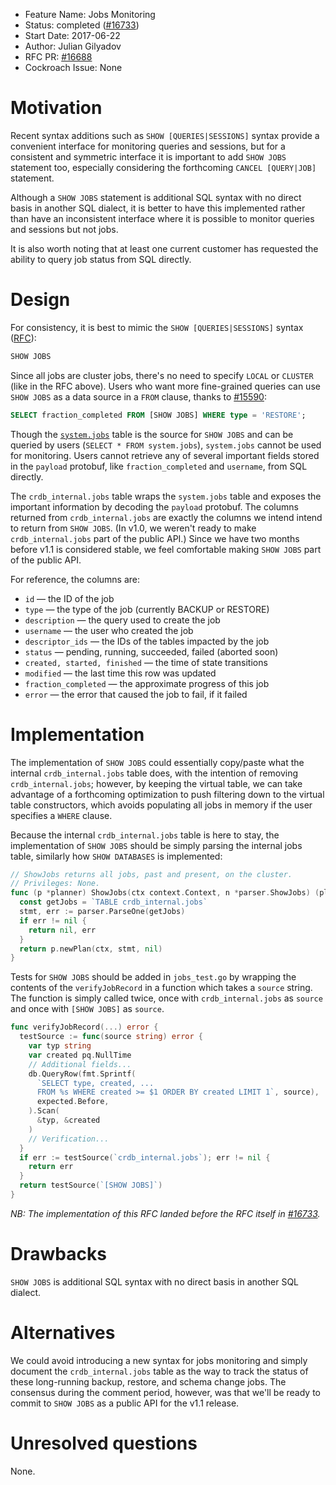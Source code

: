 - Feature Name: Jobs Monitoring
- Status: completed ([#16733](https://github.com/cockroachdb/cockroach/pull/16733))
- Start Date: 2017-06-22
- Author: Julian Gilyadov
- RFC PR: [#16688](https://github.com/cockroachdb/cockroach/pull/16688)
- Cockroach Issue: None

# Motivation

Recent syntax additions such as `SHOW [QUERIES|SESSIONS]` syntax provide a
convenient interface for monitoring queries and sessions, but for a consistent
and symmetric interface it is important to add `SHOW JOBS` statement too,
especially considering the forthcoming `CANCEL [QUERY|JOB]` statement.

Although a `SHOW JOBS` statement is additional SQL syntax with no direct basis
in another SQL dialect, it is better to have this implemented rather than have
an inconsistent interface where it is possible to monitor queries and sessions
but not jobs.

It is also worth noting that at least one current customer has requested the
ability to query job status from SQL directly.

# Design

For consistency, it is best to mimic the `SHOW [QUERIES|SESSIONS]` syntax
([RFC](20170505_monitoring_queries_and_sessions.md)):

```sql
SHOW JOBS
```

Since all jobs are cluster jobs, there's no need to specify `LOCAL` or `CLUSTER`
(like in the RFC above). Users who want more fine-grained queries can use `SHOW
JOBS` as a data source in a `FROM` clause, thanks to [#15590]:

```sql
SELECT fraction_completed FROM [SHOW JOBS] WHERE type = 'RESTORE';
```

Though the [`system.jobs`](20170215_system_jobs.md) table is the source for
`SHOW JOBS` and can be queried by users (`SELECT * FROM system.jobs`),
`system.jobs` cannot be used for monitoring. Users cannot retrieve any of
several important fields stored in the `payload` protobuf, like 
`fraction_completed` and `username`, from SQL directly.

The `crdb_internal.jobs` table wraps the `system.jobs` table and exposes the
important information by decoding the `payload` protobuf. The columns returned
from `crdb_internal.jobs` are exactly the columns we intend intend to return
from `SHOW JOBS`. (In v1.0, we weren't ready to make `crdb_internal.jobs` part
of the public API.) Since we have two months before v1.1 is considered
stable, we feel comfortable making `SHOW JOBS` part of the public API.

For reference, the columns are:

* `id` — the ID of the job
* `type` — the type of the job (currently BACKUP or RESTORE)
* `description` — the query used to create the job
* `username` — the user who created the job
* `descriptor_ids` — the IDs of the tables impacted by the job
* `status` — pending, running, succeeded, failed (aborted soon)
* `created, started, finished` — the time of state transitions
* `modified` — the last time this row was updated
* `fraction_completed` — the approximate progress of this job
* `error` — the error that caused the job to fail, if it failed

# Implementation

The implementation of `SHOW JOBS` could essentially copy/paste what the internal
`crdb_internal.jobs` table does, with the intention of removing
`crdb_internal.jobs`; however, by keeping the virtual table, we can take
advantage of a forthcoming optimization to push filtering down to the virtual
table constructors, which avoids populating all jobs in memory if the user
specifies a `WHERE` clause.

Because the internal `crdb_internal.jobs` table is here to stay, the
implementation of `SHOW JOBS` should be simply parsing the internal jobs table,
similarly how `SHOW DATABASES` is implemented:

```go
// ShowJobs returns all jobs, past and present, on the cluster.
// Privileges: None.
func (p *planner) ShowJobs(ctx context.Context, n *parser.ShowJobs) (planNode, error) {
  const getJobs = `TABLE crdb_internal.jobs`
  stmt, err := parser.ParseOne(getJobs)
  if err != nil {
    return nil, err
  }
  return p.newPlan(ctx, stmt, nil)
}
```

Tests for `SHOW JOBS` should be added in `jobs_test.go` by wrapping the contents
of the `verifyJobRecord` in a function which takes a `source` string. The
function is simply called twice, once with `crdb_internal.jobs` as `source` and
once with `[SHOW JOBS]` as `source`.

``` go
func verifyJobRecord(...) error {
  testSource := func(source string) error {
    var typ string
    var created pq.NullTime
    // Additional fields...
    db.QueryRow(fmt.Sprintf(
      `SELECT type, created, ...
      FROM %s WHERE created >= $1 ORDER BY created LIMIT 1`, source),
      expected.Before,
    ).Scan(
      &typ, &created
    )
    // Verification...
  }
  if err := testSource(`crdb_internal.jobs`); err != nil {
    return err
  }
  return testSource(`[SHOW JOBS]`)
}
```

*NB: The implementation of this RFC landed before the RFC itself in [#16733].*

# Drawbacks

`SHOW JOBS` is additional SQL syntax with no direct basis in another SQL
dialect.

# Alternatives

We could avoid introducing a new syntax for jobs monitoring and simply document
the `crdb_internal.jobs` table as the way to track the status of these
long-running backup, restore, and schema change jobs. The consensus during the
comment period, however, was that we'll be ready to commit to `SHOW JOBS` as a
public API for the v1.1 release.

# Unresolved questions

None.

[#15590]: https://github.com/cockroachdb/cockroach/pull/15590
[#16733]: https://github.com/cockroachdb/cockroach/pull/16733
